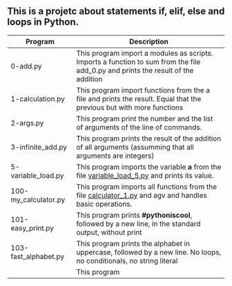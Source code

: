 ## This is a projetc about statements if, elif, else and loops in Python.

| Program | Description |
| ------ | ------ |
| 0-add.py | This program import a modules as scripts. Imports a function to sum from the file add_0.py and prints the result of the addition |
| 1-calculation.py | This program import functions from the a file and prints the result. Equal that the previous but with more functions |
| 2-args.py | This program print the number and the list of arguments of the line of commands.  |
| 3-infinite_add.py | This program prints the result of the addition of all arguments (assumming that all arguments are integers) |
| 5-variable_load.py | This program imports the variable **a** from the file [variable_load_5.py](https://github.com/CarolinaLopera/holbertonschool-higher_level_programming/blob/main/0x02-python-import_modules/variable_load_5.py) and prints its value. |
| 100-my_calculator.py | This program  imports all functions from the file [calculator_1.py](https://github.com/CarolinaLopera/holbertonschool-higher_level_programming/blob/main/0x02-python-import_modules/calculator_1.py) and agv and handles basic operations. |
| 101-easy_print.py | This program prints **#pythoniscool**, followed by a new line, in the standard output, without print |
| 103-fast_alphabet.py | This program prints the alphabet in uppercase, followed by a new line. No loops, no conditionals, no string literal |
|  | This program  |
